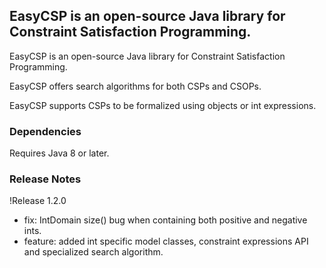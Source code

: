 ## EasyCSP is an open-source Java library for Constraint Satisfaction Programming.

EasyCSP is an open-source Java library for Constraint Satisfaction Programming.

EasyCSP offers search algorithms for both CSPs and CSOPs.

EasyCSP supports CSPs to be formalized using objects or int expressions.


### Dependencies

 Requires Java 8 or later.

### Release Notes

!Release 1.2.0
- fix: IntDomain size() bug when containing both positive and negative ints.
- feature: added int specific model classes, constraint expressions API and
specialized search algorithm.

